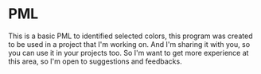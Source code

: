 # PML

This is a basic PML to identified selected colors, this program was created to be used in a project that I'm working on.
And I'm sharing it with you, so you can use it in your projects too.
So I'm want to get more experience at this area, so I'm open to suggestions and feedbacks.
